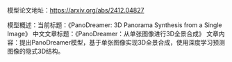 模型论文地址：https://arxiv.org/abs/2412.04827

模型概述：当前标题：《PanoDreamer: 3D Panorama Synthesis from a Single Image》
中文文章标题：《PanoDreamer：从单张图像进行3D全景合成》
文章内容：提出PanoDreamer模型，基于单张图像实现3D全景合成，使用深度学习预测图像的隐式3D结构。
